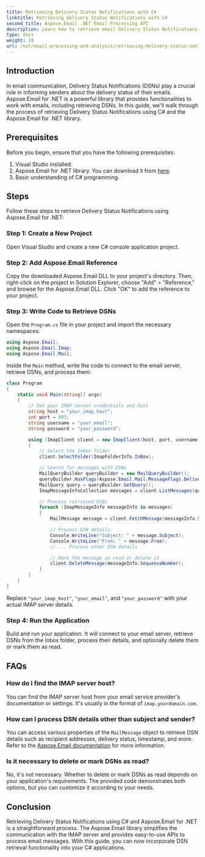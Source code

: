 ```yaml
---
title: Retrieving Delivery Status Notifications with C#
linktitle: Retrieving Delivery Status Notifications with C#
second_title: Aspose.Email .NET Email Processing API
description: Learn how to retrieve email Delivery Status Notifications using C# and Aspose.Email for .NET.
type: docs
weight: 18
url: /net/email-processing-and-analysis/retrieving-delivery-status-notifications-with-csharp/
---
```


## Introduction

In email communication, Delivery Status Notifications (DSNs) play a crucial role in informing senders about the delivery status of their emails. Aspose.Email for .NET is a powerful library that provides functionalities to work with emails, including retrieving DSNs. In this guide, we'll walk through the process of retrieving Delivery Status Notifications using C# and the Aspose.Email for .NET library.

## Prerequisites

Before you begin, ensure that you have the following prerequisites:

1. Visual Studio installed.
2. Aspose.Email for .NET library. You can download it from [here](https://releases.aspose.com/email/net).
3. Basic understanding of C# programming.

## Steps

Follow these steps to retrieve Delivery Status Notifications using Aspose.Email for .NET:

### Step 1: Create a New Project

Open Visual Studio and create a new C# console application project.

### Step 2: Add Aspose.Email Reference

Copy the downloaded Aspose.Email DLL to your project's directory. Then, right-click on the project in Solution Explorer, choose "Add" > "Reference," and browse for the Aspose.Email DLL. Click "OK" to add the reference to your project.

### Step 3: Write Code to Retrieve DSNs

Open the `Program.cs` file in your project and import the necessary namespaces:

```csharp
using Aspose.Email;
using Aspose.Email.Imap;
using Aspose.Email.Mail;
```

Inside the `Main` method, write the code to connect to the email server, retrieve DSNs, and process them:

```csharp
class Program
{
    static void Main(string[] args)
    {
        // Set your IMAP server credentials and host
        string host = "your_imap_host";
        int port = 993;
        string username = "your_email";
        string password = "your_password";

        using (ImapClient client = new ImapClient(host, port, username, password))
        {
            // Select the Inbox folder
            client.SelectFolder(ImapFolderInfo.InBox);

            // Search for messages with DSNs
            MailQueryBuilder queryBuilder = new MailQueryBuilder();
            queryBuilder.HasFlags(Aspose.Email.Mail.MessageFlags.DeliveryNotification);
            MailQuery query = queryBuilder.GetQuery();
            ImapMessageInfoCollection messages = client.ListMessages(query);

            // Process retrieved DSNs
            foreach (ImapMessageInfo messageInfo in messages)
            {
                MailMessage message = client.FetchMessage(messageInfo.SequenceNumber);

                // Process DSN details
                Console.WriteLine("Subject: " + message.Subject);
                Console.WriteLine("From: " + message.From);
                // ... Process other DSN details

                // Mark the message as read or delete it
                client.DeleteMessage(messageInfo.SequenceNumber);
            }
        }
    }
}
```

Replace `"your_imap_host"`, `"your_email"`, and `"your_password"` with your actual IMAP server details.

### Step 4: Run the Application

Build and run your application. It will connect to your email server, retrieve DSNs from the Inbox folder, process their details, and optionally delete them or mark them as read.

## FAQs

### How do I find the IMAP server host?

You can find the IMAP server host from your email service provider's documentation or settings. It's usually in the format of `imap.yourdomain.com`.

### How can I process DSN details other than subject and sender?

You can access various properties of the `MailMessage` object to retrieve DSN details such as recipient addresses, delivery status, timestamp, and more. Refer to the [Aspose.Email documentation](https://reference.aspose.com/email/net/) for more information.

### Is it necessary to delete or mark DSNs as read?

No, it's not necessary. Whether to delete or mark DSNs as read depends on your application's requirements. The provided code demonstrates both options, but you can customize it according to your needs.

## Conclusion

Retrieving Delivery Status Notifications using C# and Aspose.Email for .NET is a straightforward process. The Aspose.Email library simplifies the communication with the IMAP server and provides easy-to-use APIs to process email messages. With this guide, you can now incorporate DSN retrieval functionality into your C# applications.